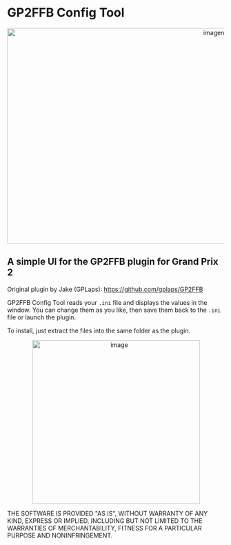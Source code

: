 # GP2FFB Config Tool
<div align="center">
<img width="1000" height="500" alt="imagenICR2FFB" src="https://github.com/user-attachments/assets/420ea700-e65f-4150-aeb4-87e54cb372d7" />
</div>

## A simple UI for the GP2FFB plugin for Grand Prix 2

Original plugin by Jake (GPLaps): https://github.com/gplaps/GP2FFB

GP2FFB Config Tool reads your `.ini` file and displays the values in the window. You can change them as you like, then save them back to the `.ini` file or launch the plugin.  

To install, just extract the files into the same folder as the plugin.

<div align="center">
  <img width="389" height="379" alt="image" src="https://github.com/user-attachments/assets/779e4a73-22ad-484c-8475-fe3558bf16e0" />
</div>

THE SOFTWARE IS PROVIDED "AS IS", WITHOUT WARRANTY OF ANY KIND, EXPRESS OR
IMPLIED, INCLUDING BUT NOT LIMITED TO THE WARRANTIES OF MERCHANTABILITY,
FITNESS FOR A PARTICULAR PURPOSE AND NONINFRINGEMENT.
